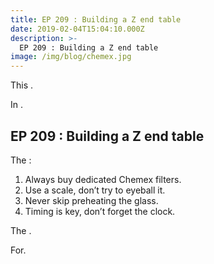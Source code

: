 ```yaml
---
title: EP 209 : Building a Z end table
date: 2019-02-04T15:04:10.000Z
description: >-
  EP 209 : Building a Z end table
image: /img/blog/chemex.jpg
---
```


This .

In .

## EP 209 : Building a Z end table

The :

1. Always buy dedicated Chemex filters.
2. Use a scale, don’t try to eyeball it.
3. Never skip preheating the glass.
4. Timing is key, don’t forget the clock.

The .

For.
